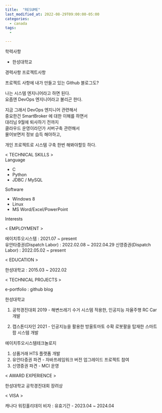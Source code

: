 ```yaml
---
title:  "RESUME"
last_modified_at: 2022-08-29T09:00:00-05:00
categories:
  - canada
tags: 
  - 

---
```


학력사항
- 한성대학교 

경력사항
프로젝트사항


프로젝트 사항에 내가 만들고 있는 Github 블로그도?

나는 시스템 엔지니어라고 하면 된다.\
요즘엔 DevOps 엔지니어라고 불리곤 한다.

지금 그래서 DevOps 엔지니어 관련해서\
중요한건 SmartBroker 에 대한 이해를 하면서\
대리님 9월에 퇴사하기 전까지\
클라우드 운영이라던가 서버구축 관련해서\
물어보면저 정보 습득 해야하고,

개인 프로젝트로 시스템 구축 한번 해봐야할듯 하다.


&lt; TECHNICAL SKILLS &gt;  
Language  
* C
* Python
* JDBC / MySQL

Software  
* Windows 8
* Linux
* MS Word/Excel/PowerPoint

Interests


&lt; EMPLOYMENT &gt;  

에이치투오시스템 : 2021.07 ~ present  
유안타증권(Dispatch Labor) : 2022.02.08 ~ 2022.04.29
신영증권(Dispatch Labor) : 2022.05.02 ~ present  


&lt; EDUCATION &gt;  

한성대학교 : 2015.03 ~ 2022.02

&lt; TECHNICAL PROJECTS &gt;  

e-portfolio : github blog 

한성대학교  
1. 공학경진대회 2019 - 해변쓰레기 수거 시스템 적용한, 인공지능 자율주행 RC Car 개발

2. 캡스톤디자인 2021 - 인공지능을 활용한 방울토마토 수확 로봇팔을 탑재한 스마트팜 시스템 개발  

에이치투오시스템테크놀로지  
1. 상품거래 HTS 플랫폼 개발  
2. 유안타증권 파견 - 자바프레임워크 버전 업그레이드 프로젝트 참여
3. 신영증권 파견 - MCI 운영


&lt; AWARD EXPERIENCE &gt;

한성대학교 공학경진대회 장려상  

&lt; VISA &gt;

캐나다 워킹홀리데이 비자 : 유효기간 - 2023.04 ~ 2024.04


